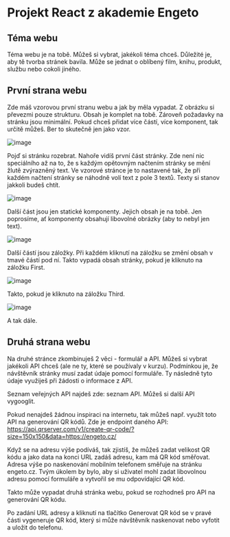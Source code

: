 # Projekt React z akademie Engeto

## Téma webu
Téma webu je na tobě. Můžeš si vybrat, jakékoli téma chceš. Důležité je, aby tě tvorba stránek bavila. Může se jednat o oblíbený film, knihu, produkt, službu nebo cokoli jiného.

## První strana webu
Zde máš vzorovou první stranu webu a jak by měla vypadat. Z obrázku si převezmi pouze strukturu. Obsah je komplet na tobě. Zároveň požadavky na stránku jsou minimální. Pokud chceš přidat více částí, více komponent, tak určitě můžeš. Ber to skutečně jen jako vzor.

![image](https://github.com/zachyunl/react-project/assets/47257941/e47e3662-457c-4374-a933-9881048215f6)


Pojď si stránku rozebrat. Nahoře vidíš první část stránky. Zde není nic speciálního až na to, že s každým opětovným načtením stránky se mění žlutě zvýrazněný text. Ve vzorové stránce je to nastavené tak, že při každém načtení stránky se náhodně volí text z pole 3 textů. Texty si stanov jakkoli budeš chtít.

![image](https://github.com/zachyunl/react-project/assets/47257941/b222d758-5075-487e-b19a-825f1de122e0)


Další část jsou jen statické komponenty. Jejich obsah je na tobě. Jen poprosíme, ať komponenty obsahují libovolné obrázky (aby to nebyl jen text).

![image](https://github.com/zachyunl/react-project/assets/47257941/eb777be5-d782-4139-95da-91c96fc190ad)


Další částí jsou záložky. Při každém kliknutí na záložku se změní obsah v tmavé částí pod ní. Takto vypadá obsah stránky, pokud je kliknuto na záložku First.

![image](https://github.com/zachyunl/react-project/assets/47257941/114bcfdb-d9e5-4fd2-a3fd-42bc115192e5)


Takto, pokud je kliknuto na záložku Third.

![image](https://github.com/zachyunl/react-project/assets/47257941/58131633-4fcb-4935-8607-4b2ca56b36a1)


A tak dále.

## Druhá strana webu
Na druhé stránce zkombinuješ 2 věci - formulář a API. Můžeš si vybrat jakékoli API chceš (ale ne ty, které se používaly v kurzu). Podmínkou je, že návštěvník stránky musí zadat údaje pomocí formuláře. Ty následně tyto údaje využiješ při žádosti o informace z API.

Seznam veřejných API najdeš zde: seznam API. Můžeš si další API vygooglit.

Pokud nenajdeš žádnou inspiraci na internetu, tak můžeš např. využít toto API na generování QR kódů. Zde je endpoint daného API: https://api.qrserver.com/v1/create-qr-code/?size=150x150&data=https://engeto.cz/

Když se na adresu výše podíváš, tak zjistíš, že můžeš zadat velikost QR kódu a jako data na konci URL zadáš adresu, kam má QR kód směřovat. Adresa výše po naskenování mobilním telefonem směřuje na stránku engeto.cz. Tvým úkolem by bylo, aby si uživatel mohl zadat libovolnou adresu pomocí formuláře a vytvořil se mu odpovídající QR kód.

Takto může vypadat druhá stránka webu, pokud se rozhodneš pro API na generování QR kódu.

Po zadání URL adresy a kliknutí na tlačítko Generovat QR kód se v pravé části vygeneruje QR kód, který si může návštěvník naskenovat nebo vyfotit a uložit do telefonu.

